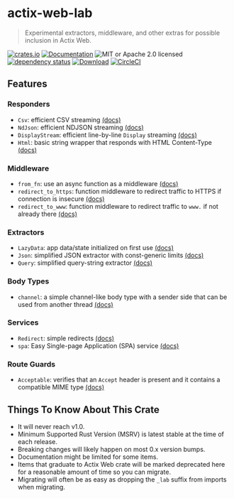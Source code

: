 # actix-web-lab

> Experimental extractors, middleware, and other extras for possible inclusion in Actix Web.

[![crates.io](https://img.shields.io/crates/v/actix-web-lab?label=latest)](https://crates.io/crates/actix-web-lab)
[![Documentation](https://docs.rs/actix-web-lab/badge.svg)](https://docs.rs/actix-web-lab/0.9.0)
![MIT or Apache 2.0 licensed](https://img.shields.io/crates/l/actix-web-lab.svg)
<br />
[![dependency status](https://deps.rs/crate/actix-web-lab/0.9.0/status.svg)](https://deps.rs/crate/actix-web-lab/0.9.0)
[![Download](https://img.shields.io/crates/d/actix-web-lab.svg)](https://crates.io/crates/actix-web-lab)
[![CircleCI](https://circleci.com/gh/robjtede/actix-web-lab/tree/main.svg?style=shield)](https://circleci.com/gh/robjtede/actix-web-lab/tree/main)

## Features
### Responders
- `Csv`: efficient CSV streaming [(docs)](https://docs.rs/actix-web-lab/0.9.0/actix_web_lab/respond/struct.Csv.html)
- `NdJson`: efficient NDJSON streaming [(docs)](https://docs.rs/actix-web-lab/0.9.0/actix_web_lab/respond/struct.NdJson.html)
- `DisplayStream`: efficient line-by-line `Display` streaming [(docs)](https://docs.rs/actix-web-lab/0.9.0/actix_web_lab/respond/struct.DisplayStream.html)
- `Html`: basic string wrapper that responds with HTML Content-Type [(docs)](https://docs.rs/actix-web-lab/0.9.0/actix_web_lab/respond/struct.Html.html)

### Middleware
- `from_fn`: use an async function as a middleware [(docs)](https://docs.rs/actix-web-lab/0.9.0/actix_web_lab/middleware/fn.from_fn.html)
- `redirect_to_https`: function middleware to redirect traffic to HTTPS if connection is insecure [(docs)](https://docs.rs/actix-web-lab/0.9.0/actix_web_lab/middleware/fn.redirect_to_https.html)
- `redirect_to_www`: function middleware to redirect traffic to `www.` if not already there [(docs)](https://docs.rs/actix-web-lab/0.9.0/actix_web_lab/middleware/fn.redirect_to_www.html)

### Extractors
- `LazyData`: app data/state initialized on first use [(docs)](https://docs.rs/actix-web-lab/0.9.0/actix_web_lab/extract/struct.LazyData.html)
- `Json`: simplified JSON extractor with const-generic limits [(docs)](https://docs.rs/actix-web-lab/0.9.0/actix_web_lab/extract/struct.Json.html)
- `Query`: simplified query-string extractor [(docs)](https://docs.rs/actix-web-lab/0.9.0/actix_web_lab/extract/struct.Query.html)

### Body Types
- `channel`: a simple channel-like body type with a sender side that can be used from another thread [(docs)](https://docs.rs/actix-web-lab/0.9.0/actix_web_lab/body/fn.channel.html)

### Services
- `Redirect`: simple redirects [(docs)](https://docs.rs/actix-web-lab/0.9.0/actix_web_lab/web/struct.Redirect.html)
- `spa`: Easy Single-page Application (SPA) service [(docs)](https://docs.rs/actix-web-lab/0.9.0/actix_web_lab/web/fn.spa.html)

### Route Guards
- `Acceptable`: verifies that an `Accept` header is present and it contains a compatible MIME type [(docs)](https://docs.rs/actix-web-lab/0.9.0/actix_web_lab/guard/struct.Acceptable.html)


## Things To Know About This Crate

- It will never reach v1.0.
- Minimum Supported Rust Version (MSRV) is latest stable at the time of each release.
- Breaking changes will likely happen on most 0.x version bumps.
- Documentation might be limited for some items.
- Items that graduate to Actix Web crate will be marked deprecated here for a reasonable amount of time so you can migrate.
- Migrating will often be as easy as dropping the `_lab` suffix from imports when migrating.
